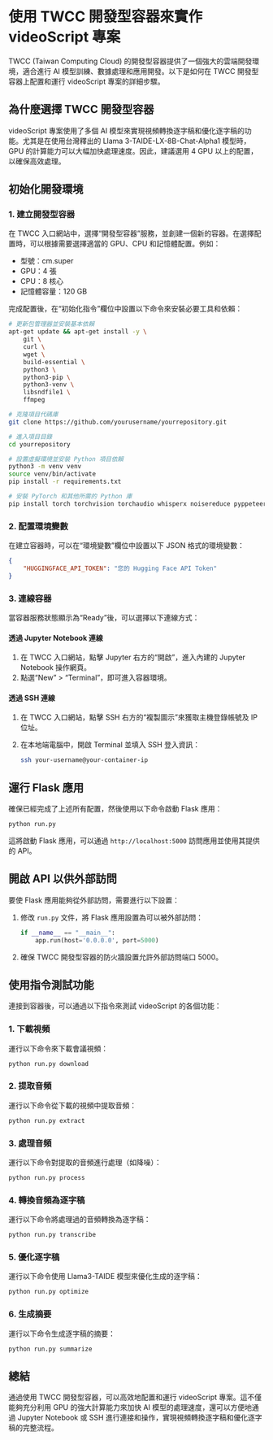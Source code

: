 # 使用 TWCC 開發型容器來實作 videoScript 專案

TWCC (Taiwan Computing Cloud) 的開發型容器提供了一個強大的雲端開發環境，適合進行 AI 模型訓練、數據處理和應用開發。以下是如何在 TWCC 開發型容器上配置和運行 videoScript 專案的詳細步驟。

## 為什麼選擇 TWCC 開發型容器

videoScript 專案使用了多個 AI 模型來實現視頻轉換逐字稿和優化逐字稿的功能。尤其是在使用台灣釋出的 Llama 3-TAIDE-LX-8B-Chat-Alpha1 模型時，GPU 的計算能力可以大幅加快處理速度。因此，建議選用 4 GPU 以上的配置，以確保高效處理。

## 初始化開發環境

### 1. 建立開發型容器

在 TWCC 入口網站中，選擇“開發型容器”服務，並創建一個新的容器。在選擇配置時，可以根據需要選擇適當的 GPU、CPU 和記憶體配置。例如：

- 型號：cm.super
- GPU：4 張
- CPU：8 核心
- 記憶體容量：120 GB

完成配置後，在“初始化指令”欄位中設置以下命令來安裝必要工具和依賴：

```bash
# 更新包管理器並安裝基本依賴
apt-get update && apt-get install -y \
    git \
    curl \
    wget \
    build-essential \
    python3 \
    python3-pip \
    python3-venv \
    libsndfile1 \
    ffmpeg

# 克隆項目代碼庫
git clone https://github.com/yourusername/yourrepository.git

# 進入項目目錄
cd yourrepository

# 設置虛擬環境並安裝 Python 項目依賴
python3 -m venv venv
source venv/bin/activate
pip install -r requirements.txt

# 安裝 PyTorch 和其他所需的 Python 庫
pip install torch torchvision torchaudio whisperx noisereduce pyppeteer
```

### 2. 配置環境變數

在建立容器時，可以在“環境變數”欄位中設置以下 JSON 格式的環境變數：

```json
{
    "HUGGINGFACE_API_TOKEN": "您的 Hugging Face API Token"
}
```

### 3. 連線容器

當容器服務狀態顯示為“Ready”後，可以選擇以下連線方式：

#### 透過 Jupyter Notebook 連線

1. 在 TWCC 入口網站，點擊 Jupyter 右方的“開啟”，進入內建的 Jupyter Notebook 操作網頁。
2. 點選“New” > “Terminal”，即可進入容器環境。

#### 透過 SSH 連線

1. 在 TWCC 入口網站，點擊 SSH 右方的“複製圖示”來獲取主機登錄帳號及 IP 位址。
2. 在本地端電腦中，開啟 Terminal 並填入 SSH 登入資訊：

    ```bash
    ssh your-username@your-container-ip
    ```

## 運行 Flask 應用

確保已經完成了上述所有配置，然後使用以下命令啟動 Flask 應用：

```bash
python run.py
```

這將啟動 Flask 應用，可以通過 `http://localhost:5000` 訪問應用並使用其提供的 API。

## 開啟 API 以供外部訪問

要使 Flask 應用能夠從外部訪問，需要進行以下設置：

1. 修改 `run.py` 文件，將 Flask 應用設置為可以被外部訪問：

    ```python
    if __name__ == "__main__":
        app.run(host='0.0.0.0', port=5000)
    ```

2. 確保 TWCC 開發型容器的防火牆設置允許外部訪問端口 5000。

## 使用指令測試功能

連接到容器後，可以通過以下指令來測試 videoScript 的各個功能：

### 1. 下載視頻

運行以下命令來下載會議視頻：

```bash
python run.py download
```

### 2. 提取音頻

運行以下命令從下載的視頻中提取音頻：

```bash
python run.py extract
```

### 3. 處理音頻

運行以下命令對提取的音頻進行處理（如降噪）：

```bash
python run.py process
```

### 4. 轉換音頻為逐字稿

運行以下命令將處理過的音頻轉換為逐字稿：

```bash
python run.py transcribe
```

### 5. 優化逐字稿

運行以下命令使用 Llama3-TAIDE 模型來優化生成的逐字稿：

```bash
python run.py optimize
```

### 6. 生成摘要

運行以下命令生成逐字稿的摘要：

```bash
python run.py summarize
```

## 總結

通過使用 TWCC 開發型容器，可以高效地配置和運行 videoScript 專案。這不僅能夠充分利用 GPU 的強大計算能力來加快 AI 模型的處理速度，還可以方便地通過 Jupyter Notebook 或 SSH 進行連接和操作，實現視頻轉換逐字稿和優化逐字稿的完整流程。
